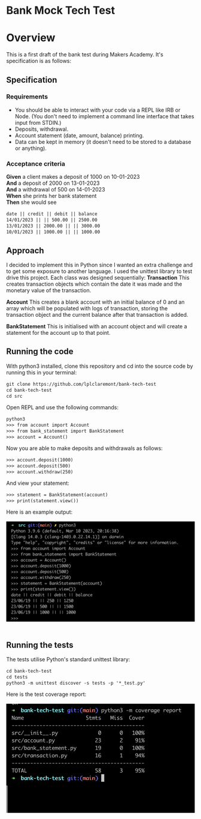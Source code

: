 # Bank Mock Tech Test

# Overview
This is a first draft of the bank test during Makers Academy. It's specification is as follows:

## Specification

### Requirements

* You should be able to interact with your code via a REPL like IRB or Node.  (You don't need to implement a command line interface that takes input from STDIN.)
* Deposits, withdrawal.
* Account statement (date, amount, balance) printing.
* Data can be kept in memory (it doesn't need to be stored to a database or anything).

### Acceptance criteria

**Given** a client makes a deposit of 1000 on 10-01-2023  
**And** a deposit of 2000 on 13-01-2023  
**And** a withdrawal of 500 on 14-01-2023  
**When** she prints her bank statement  
**Then** she would see

```
date || credit || debit || balance
14/01/2023 || || 500.00 || 2500.00
13/01/2023 || 2000.00 || || 3000.00
10/01/2023 || 1000.00 || || 1000.00
```

## Approach
I decided to implement this in Python since I wanted an extra challenge and to get some exposure to another language. I used the unittest library to test drive this project.
Each class was designed sequentially:
**Transaction**
This creates transaction objects which contain the date it was made and the monetary value of the transaction.

**Account**
This creates a blank account with an initial balance of 0 and an array which will be populated with logs of transaction, storing the transaction object and the current balance after that transaction is added.

**BankStatement**
This is initialised with an account object and will create a statement for the account up to that point.

## Running the code
With python3 installed, clone this repository and cd into the source code by running this in your terminal:

```
git clone https://github.com/lplclaremont/bank-tech-test
cd bank-tech-test
cd src
```

Open REPL and use the following commands:

```
python3
>>> from account import Account
>>> from bank_statement import BankStatement
>>> account = Account()
```

Now you are able to make deposits and withdrawals as follows:

```
>>> account.deposit(1000)
>>> account.deposit(500)
>>> account.withdraw(250)
```

And view your statement:

```
>>> statement = BankStatement(account)
>>> print(statement.view())
```
Here is an example output:
<br>
<br>
![a screenshot of the user display](./public/example-user-usage.png)
<br>
<br>


## Running the tests
The tests utilise Python's standard unittest library:
```
cd bank-tech-test
cd tests
python3 -m unittest discover -s tests -p '*_test.py'
```

Here is the test coverage report:
<br>
<br>
![a screenshot of the test coverage](./public/test-coverage.png)
<br>
<br>
